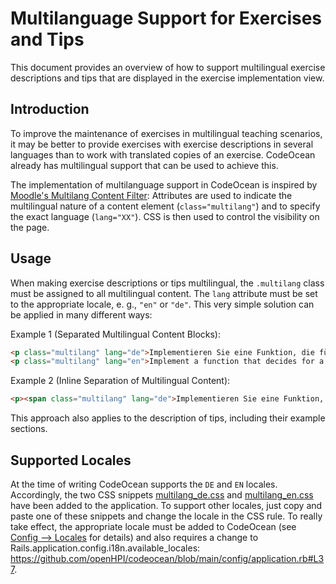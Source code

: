 # Multilanguage Support for Exercises and Tips

This document provides an overview of how to support multilingual exercise descriptions and tips that are displayed in the exercise implementation view.

## Introduction

To improve the maintenance of exercises in multilingual teaching scenarios, it may be better to provide exercises with exercise descriptions in several languages than to work with translated copies of an exercise. CodeOcean already has multilingual support that can be used to achieve this. 

The implementation of multilanguage support in CodeOcean is inspired by [Moodle's Multilang Content Filter](https://docs.moodle.org/405/en/Multi-language_content_filter): Attributes are used to indicate the multilingual nature of a content element (`class="multilang"`) and to specify the exact language (`lang="XX"`). CSS is then used to control the visibility on the page.

## Usage

When making exercise descriptions or tips multilingual, the `.multilang` class must be assigned to all multilingual content. The `lang` attribute must be set to the appropriate locale, e. g., `"en"` or `"de"`. This very simple solution can be applied in many different ways:

Example 1 (Separated Multilingual Content Blocks):

```md
<p class="multilang" lang="de">Implementieren Sie eine Funktion, die für einen gegebenen Parameter entscheidet, ob er gerade oder ungerade ist.</p>
<p class="multilang" lang="en">Implement a function that decides for a given parameter whether it is even or odd.</p>
```

Example 2 (Inline Separation of Multilingual Content):

```md
<p><span class="multilang" lang="de">Implementieren Sie eine Funktion, die für einen gegebenen Parameter entscheidet, ob er gerade oder ungerade ist.</span><span class="multilang" lang="en">Implement a function that decides for a given parameter whether it is even or odd.</span></p>
```

This approach also applies to the description of tips, including their example sections.

## Supported Locales

At the time of writing CodeOcean supports the `DE` and `EN` locales. Accordingly, the two CSS snippets [multilang_de.css](../app/javascript/multilang_de.css) and [multilang_en.css](../app/javascript/multilang_en.css) have been added to the application. To support other locales, just copy and paste one of these snippets and change the locale in the CSS rule. To really take effect, the appropriate locale must be added to CodeOcean (see [Config --> Locales](../config/locales/) for details) and also requires a change to Rails.application.config.i18n.available_locales: https://github.com/openHPI/codeocean/blob/main/config/application.rb#L37.
